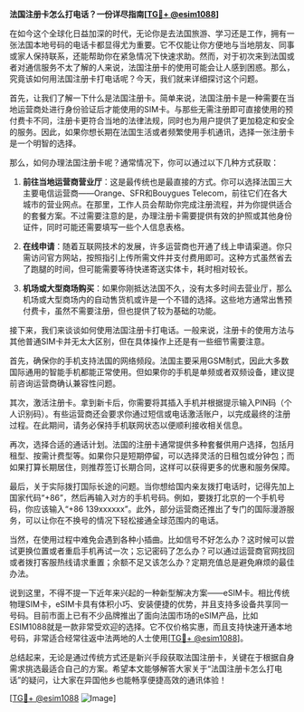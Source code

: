 **法国注册卡怎么打电话？一份详尽指南[[TG💪+ @esim1088](https://t.me/s/esim1088)]**

在如今这个全球化日益加深的时代，无论你是去法国旅游、学习还是工作，拥有一张法国本地号码的电话卡都显得尤为重要。它不仅能让你方便地与当地朋友、同事或家人保持联系，还能帮助你在紧急情况下快速求助。然而，对于初次来到法国或者对通信服务不太了解的人来说，法国注册卡的使用可能会让人感到困惑。那么，究竟该如何用法国注册卡打电话呢？今天，我们就来详细探讨这个问题。

首先，让我们了解一下什么是法国注册卡。简单来说，法国注册卡是一种需要在当地运营商处进行身份验证后才能使用的SIM卡。与那些无需注册即可直接使用的预付费卡不同，注册卡更符合当地的法律法规，同时也为用户提供了更加稳定和安全的服务。因此，如果你想长期在法国生活或者频繁使用手机通讯，选择一张注册卡是一个明智的选择。

那么，如何办理法国注册卡呢？通常情况下，你可以通过以下几种方式获取：

1. **前往当地运营商营业厅**：这是最传统也是最直接的方式。你可以选择法国三大主要电信运营商——Orange、SFR和Bouygues Telecom，前往它们在各大城市的营业网点。在那里，工作人员会帮助你完成注册流程，并为你提供适合的套餐方案。不过需要注意的是，办理注册卡需要提供有效的护照或其他身份证件，同时可能还需要填写一些个人信息表格。

2. **在线申请**：随着互联网技术的发展，许多运营商也开通了线上申请渠道。你只需访问官方网站，按照指引上传所需文件并支付费用即可。这种方式虽然省去了跑腿的时间，但可能需要等待快递寄送实体卡，耗时相对较长。

3. **机场或大型商场购买**：如果你刚抵达法国不久，没有太多时间去营业厅，那么机场或大型商场内的自动售货机或许是一个不错的选择。这些地方通常出售预付费卡，虽然不需要注册，但也提供了较为基础的功能。

接下来，我们来谈谈如何使用法国注册卡打电话。一般来说，注册卡的使用方法与其他普通SIM卡并无太大区别，但在具体操作上还是有一些细节需要注意。

首先，确保你的手机支持法国的网络频段。法国主要采用GSM制式，因此大多数国际通用的智能手机都能正常使用。但如果你的手机是单频或者双频设备，建议提前咨询运营商确认兼容性问题。

其次，激活注册卡。拿到新卡后，你需要将其插入手机并根据提示输入PIN码（个人识别码）。有些运营商还会要求你通过短信或电话激活账户，以完成最终的注册过程。在此期间，请务必保持手机联网状态以便顺利接收相关信息。

再次，选择合适的通话计划。法国的注册卡通常提供多种套餐供用户选择，包括月租型、按需计费型等。如果你只是短期停留，可以选择灵活的日租包或分钟包；而如果打算长期居住，则推荐签订长期合同，这样可以获得更多的优惠和服务保障。

最后，关于实际拨打国际长途的问题。当你想给国内亲友拨打电话时，记得先加上国家代码“+86”，然后再输入对方的手机号码。例如，要拨打北京的一个手机号码，你应该输入“+86 139xxxxxx”。此外，部分运营商还推出了专门的国际漫游服务，可以让你在不换号的情况下轻松接通全球范围内的电话。

当然，在使用过程中难免会遇到各种小插曲。比如信号不好怎么办？这时候可以尝试更换位置或者重启手机再试一次；忘记密码了怎么办？可以通过运营商官网找回或者拨打客服热线请求重置；余额不足又该怎么办？定期充值总是避免麻烦的最佳办法。

说到这里，不得不提一下近年来兴起的一种新型解决方案——eSIM卡。相比传统物理SIM卡，eSIM卡具有体积小巧、安装便捷的优势，并且支持多设备共享同一号码。目前市面上已有不少品牌推出了面向法国市场的eSIM产品，比如ESIM1088就是一款非常受欢迎的选择。它不仅价格实惠，而且支持快速开通本地号码，非常适合经常往返中法两地的人士使用[[TG💪+ @esim1088](https://t.me/s/esim1088)]。

总结起来，无论是通过传统方式还是新兴手段获取法国注册卡，关键在于根据自身需求挑选最适合自己的方案。希望本文能够解答大家关于“法国注册卡怎么打电话”的疑问，让大家在异国他乡也能畅享便捷高效的通讯体验！

[[TG💪+ @esim1088](https://t.me/s/esim1088) ![Image](https://i.postimg.cc/4NQfJmqS/Snipaste-2025-05-13-00-14-12.png)]